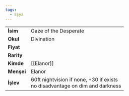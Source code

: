 ```yaml
---  
tags:
  - Eşya  
---  
```

  
|  |  |  
|---|---|  
| **İsim** | Gaze of the Desperate|  
| **Okul** | Divination|  
| **Fiyat** | |  
| **Rarity** | |  
| **Kimde** | [[Elanor]]|  
| **Menşei** | Elanor|  
| **İşlev** | 60ft nightvision if none, +30 if exists<br>no disadvantage on dim and darkness|  
